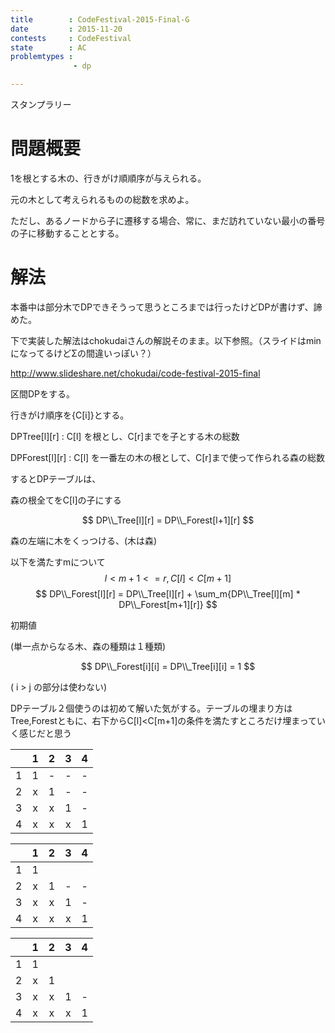 ```yaml
---
title        : CodeFestival-2015-Final-G
date         : 2015-11-20
contests     : CodeFestival
state        : AC
problemtypes :
              - dp

---
```


スタンプラリー

<!--more-->

# 問題概要

1を根とする木の、行きがけ順順序が与えられる。

元の木として考えられるものの総数を求めよ。

ただし、あるノードから子に遷移する場合、常に、まだ訪れていない最小の番号の子に移動することとする。

# 解法

本番中は部分木でDPできそうって思うところまでは行ったけどDPが書けず、諦めた。

下で実装した解法はchokudaiさんの解説そのまま。以下参照。（スライドはminになってるけどΣの間違いっぽい？）

<http://www.slideshare.net/chokudai/code-festival-2015-final>

区間DPをする。

行きがけ順序を{C[i]}とする。

DPTree[l][r]   : C[l] を根とし、C[r]までを子とする木の総数

DPForest[l][r] : C[l] を一番左の木の根として、C[r]まで使って作られる森の総数

するとDPテーブルは、

森の根全てをC[l]の子にする

$$ DP\\_Tree[l][r]   = DP\\_Forest[l+1][r] $$

森の左端に木をくっつける、(木は森)

以下を満たすmについて$$ l<m+1<=r , C[l]<C[m+1] $$
$$ DP\\_Forest[l][r] = DP\\_Tree[l][r] + \sum_m{DP\\_Tree[l][m] * DP\\_Forest[m+1][r]} $$

初期値

(単一点からなる木、森の種類は１種類)

$$ DP\\_Forest[i][i] = DP\\_Tree[i][i] = 1 $$

( i > j の部分は使わない)

DPテーブル２個使うのは初めて解いた気がする。テーブルの埋まり方はTree,Forestともに、右下からC[l]<C[m+1]の条件を満たすところだけ埋まっていく感じだと思う

|  |  1  |  2  |  3  |  4  |
|:---:|:---:|:---:|:---:|:---:|
|  1  |  1  |  -  |  -  |  -  |
|  2  |  x  |  1  |  -  |  -  |
|  3  |  x  |  x  |  1  |  -  | 
|  4  |  x  |  x  |  x  |  1  |

|     |  1  |  2  |  3  |  4  |
|:---:|:---:|:---:|:---:|:---:|
|  1  |  1  |     |     |     |
|  2  |  x  |  1  |  -  |  -  |
|  3  |  x  |  x  |  1  |  -  | 
|  4  |  x  |  x  |  x  |  1  |

|     |  1  |  2  |  3  |  4  |
|:---:|:---:|:---:|:---:|:---:|
|  1  |  1  |     |     |     |
|  2  |  x  |  1  |     |     |
|  3  |  x  |  x  |  1  |  -  | 
|  4  |  x  |  x  |  x  |  1  |

